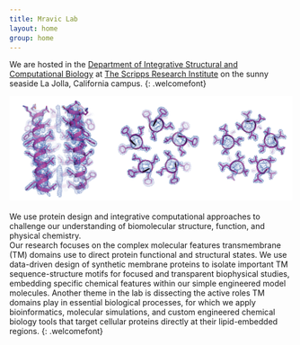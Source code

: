 ```yaml
---
title: Mravic Lab
layout: home
group: home
---
```


We are hosted in the [Department of Integrative Structural and Computational Biology](https://www.scripps.edu/science-and-medicine/research-departments/integrative-structural-and-computational-biology/) at [The Scripps Research Institute](https://www.scripps.edu/) on the sunny seaside La Jolla, California campus. 
{: .welcomefont}
<br>
<div class="row">
<img class="img-fluid" src="static/img/xtal_pretty.png" alt="Figure">
</div> 

<br>
   We use protein design and integrative computational approaches to challenge our understanding of biomolecular structure, function, and physical chemistry.  
<br>
   Our research focuses on the complex molecular features transmembrane (TM) domains use to direct protein functional and structural states.  We use data-driven design of synthetic membrane proteins to isolate important TM sequence-structure motifs for focused and transparent biophysical studies, embedding specific chemical features within our simple engineered model molecules.  Another theme in the lab is dissecting the active roles TM domains play in essential biological processes, for which we apply bioinformatics, molecular simulations, and custom engineered chemical biology tools that target cellular proteins directly at their lipid-embedded regions. 
{: .welcomefont}
